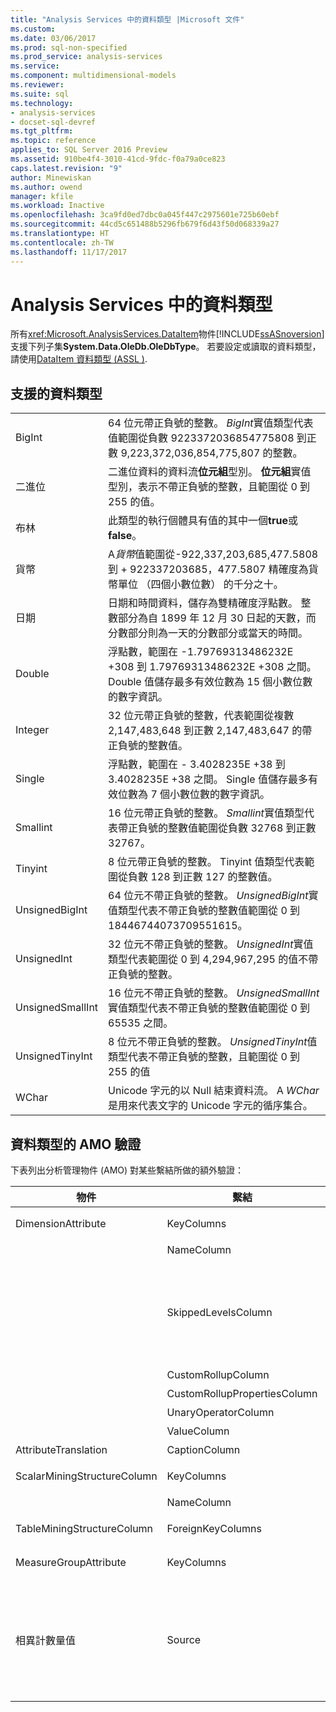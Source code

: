```yaml
---
title: "Analysis Services 中的資料類型 |Microsoft 文件"
ms.custom: 
ms.date: 03/06/2017
ms.prod: sql-non-specified
ms.prod_service: analysis-services
ms.service: 
ms.component: multidimensional-models
ms.reviewer: 
ms.suite: sql
ms.technology:
- analysis-services
- docset-sql-devref
ms.tgt_pltfrm: 
ms.topic: reference
applies_to: SQL Server 2016 Preview
ms.assetid: 910be4f4-3010-41cd-9fdc-f0a79a0ce823
caps.latest.revision: "9"
author: Minewiskan
ms.author: owend
manager: kfile
ms.workload: Inactive
ms.openlocfilehash: 3ca9fd0ed7dbc0a045f447c2975601e725b60ebf
ms.sourcegitcommit: 44cd5c651488b5296fb679f6d43f50d068339a27
ms.translationtype: HT
ms.contentlocale: zh-TW
ms.lasthandoff: 11/17/2017
---
```

# <a name="data-types-in-analysis-services"></a>Analysis Services 中的資料類型
  所有<xref:Microsoft.AnalysisServices.DataItem>物件[!INCLUDE[ssASnoversion](../../../includes/ssasnoversion-md.md)]支援下列子集**System.Data.OleDb.OleDbType**。 若要設定或讀取的資料類型，請使用[DataItem 資料類型 &#40;ASSL &#41;](../../../analysis-services/scripting/data-type/dataitem-data-type-assl.md).  
  
## <a name="supported-data-types"></a>支援的資料類型  
  
|||  
|-|-|  
|BigInt|64 位元帶正負號的整數。 *BigInt*實值類型代表值範圍從負數 9223372036854775808 到正數 9,223,372,036,854,775,807 的整數。|  
|二進位|二進位資料的資料流**位元組**型別。 **位元組**實值型別，表示不帶正負號的整數，且範圍從 0 到 255 的值。|  
|布林|此類型的執行個體具有值的其中一個**true**或**false**。|  
|貨幣|A*貨幣*值範圍從-922,337,203,685,477.5808 到 + 922337203685，477.5807 精確度為貨幣單位 （四個小數位數） 的千分之十。|  
|日期|日期和時間資料，儲存為雙精確度浮點數。 整數部分為自 1899 年 12 月 30 日起的天數，而分數部分則為一天的分數部分或當天的時間。|  
|Double|浮點數，範圍在 -1.79769313486232E +308 到 1.79769313486232E +308 之間。 Double 值儲存最多有效位數為 15 個小數位數的數字資訊。|  
|Integer|32 位元帶正負號的整數，代表範圍從複數 2,147,483,648 到正數 2,147,483,647 的帶正負號的整數值。|  
|Single|浮點數，範圍在 - 3.4028235E +38 到 3.4028235E +38 之間。 Single 值儲存最多有效位數為 7 個小數位數的數字資訊。|  
|Smallint|16 位元帶正負號的整數。 *Smallint*實值類型代表帶正負號的整數值範圍從負數 32768 到正數 32767。|  
|Tinyint|8 位元帶正負號的整數。 Tinyint 值類型代表範圍從負數 128 到正數 127 的整數值。|  
|UnsignedBigInt|64 位元不帶正負號的整數。 *UnsignedBigInt*實值類型代表不帶正負號的整數值範圍從 0 到 18446744073709551615。|  
|UnsignedInt|32 位元不帶正負號的整數。 *UnsignedInt*實值類型代表範圍從 0 到 4,294,967,295 的值不帶正負號的整數。|  
|UnsignedSmallInt|16 位元不帶正負號的整數。 *UnsignedSmallInt*實值類型代表不帶正負號的整數值範圍從 0 到 65535 之間。|  
|UnsignedTinyInt|8 位元不帶正負號的整數。 *UnsignedTinyInt*值類型代表不帶正負號的整數，且範圍從 0 到 255 的值|  
|WChar|Unicode 字元的以 Null 結束資料流。 A *WChar*是用來代表文字的 Unicode 字元的循序集合。|  
  
## <a name="amo-validations-on-data-types"></a>資料類型的 AMO 驗證  
 下表列出分析管理物件 (AMO) 對某些繫結所做的額外驗證：  
  
|物件|繫結|允許的資料類型|  
|------------|-------------|------------------------|  
|DimensionAttribute|KeyColumns|二進位以外的所有資料類型|  
||NameColumn|僅 WChar|  
||SkippedLevelsColumn|僅限整數類型：BigInt、整數、SmallInt、TinyInt、UnsignedBigInt、UnsignedInt、UnsignedSmallInt、UnsignedTinyInt|  
||CustomRollupColumn|僅 WChar|  
||CustomRollupPropertiesColumn|僅 WChar|  
||UnaryOperatorColumn|僅 WChar|  
||ValueColumn|全部|  
|AttributeTranslation|CaptionColumn|僅 WChar|  
|ScalarMiningStructureColumn|KeyColumns|二進位以外的所有資料類型|  
||NameColumn|僅 WChar|  
|TableMiningStructureColumn|ForeignKeyColumns|二進位以外的所有資料類型|  
|MeasureGroupAttribute|KeyColumns|二進位以外的所有資料類型|  
|相異計數量值|Source|BigInt、貨幣、Double、整數、Single、SmallInt、TinyInt、UnsignedBigInt、UnsignedInt、UnsignedSmallInt、UnsignedTinyInt|  
  
  
